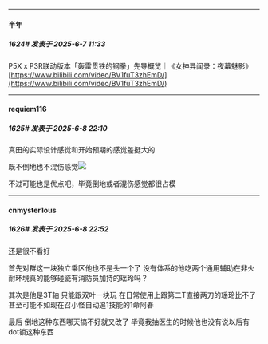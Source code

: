 ﻿
*****

####  半年  
##### 1624#       发表于 2025-6-7 11:33

P5X x P3R联动版本「轰雷贯铁的钢拳」先导概览｜《女神异闻录：夜幕魅影》
[https://www.bilibili.com/video/BV1fuT3zhEmD/](https://www.bilibili.com/video/BV1fuT3zhEmD/)


*****

####  requiem116  
##### 1625#       发表于 2025-6-8 22:10

真田的实际设计感觉和开始预期的感觉差挺大的

既不倒地也不混伤感觉<img src="https://static.stage1st.com/image/smiley/face2017/001.png" referrerpolicy="no-referrer">

不过可能也是优点吧，毕竟倒地或者混伤感觉都很占模


*****

####  cnmyster1ous  
##### 1626#       发表于 2025-6-8 22:52

还是很不看好

首先对群这一块独立乘区他也不是头一个了 没有体系的他吃两个通用辅助在非火耐环境真的能够碰瓷有消防员加持的瑶玲吗？

其次是他是3T轴 只能跟双叶一块玩 在日常使用上跟第二T直接两刀的瑶玲比不了 甚至可能不如现在召小怪自动追1技能的1命阿春

最后 倒地这种东西哪天搞不好就又改了 毕竟我抽医生的时候他也没有说以后有dot锁这种东西

